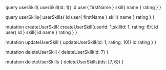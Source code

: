 query userSkill{
  userSkill(id: 1){
    id
    user{
      firstName
    }
    skill{
      name
    }
    rating
  }
}

query userSkills{
  userSkills{
    id
    user{
      firstName
    }
    skill{
      name
    }
    rating
  }
}

mutation createUserSkill{
  createUserSkill(userId: 1,skillId: 1, rating: 6){
    id
    user{
      id
    }
    skill{
      id
      name
    }
    rating
  }
}

mutation updateUserSkill {
  updateUserSkill(id: 1, rating: 10){
    id
    rating
  }
}

mutation deleteUserSkill {
  deleteUserSkill(id: 7)
}

mutation deleteUserSkills {
  deleteUserSkills(ids: [7, 6])
}
